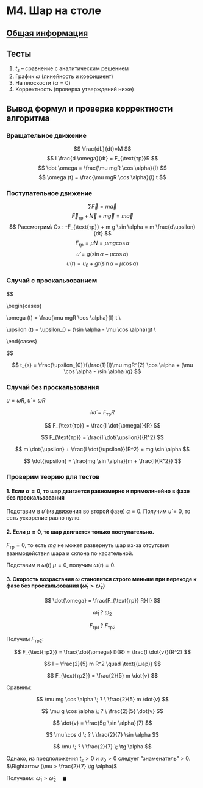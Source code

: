 # М4. Шар на столе

## [Общая информация](/labs/rolling_the_ball)

## Тесты

1. $t_s$ – сравнение с аналитическим решением
2. График $\omega$ (линейность и коефициент)
3. На плоскости ($\alpha = 0$)
4. Корректность (проверка утверждений ниже)

## Вывод формул и проверка корректности алгоритма

### Вращательное движение

$$
\frac{dL}{dt}=M
$$
$$
I \frac{d \omega}{dt} = F_{\text{тр}}R
$$
$$
\dot \omega = \frac{\mu mgR \cos \alpha}{I}
$$
$$
\omega (t) = \frac{\mu mgR \cos \alpha}{I} t
$$

### Поступательное движение

$$
\sum\limits \vec F = m \vec a
$$
$$
\vec F_{\text{тр}}+\vec N + m \vec g = m \vec a
$$
$$
Рассмотрим\ Ox : -F_{\text{тр}} + m g \sin \alpha = m \frac{d\upsilon}{dt}
$$
$$F_{тр}=\mu N = \mu mg \cos \alpha$$
$$
\dot\upsilon = g(\sin \alpha - \mu \cos \alpha)
$$
$$
\upsilon(t) = \upsilon_0 + gt(\sin \alpha - \mu \cos \alpha)
$$

### Случай с проскальзованием

$$

\begin{cases}

\omega (t) = \frac{\mu mgR \cos \alpha}{I} t \\

\upsilon (t) = \upsilon_0 + (\sin \alpha - \mu \cos \alpha)gt \\

\end{cases}

$$

$$
t_{s} = \frac{\upsilon_{0}}{\frac{1}{I}\mu mgR^{2} \cos \alpha + (\mu \cos \alpha - \sin \alpha )g}
$$

### Случай без проскальзования
$\upsilon = \omega R, \ \dot\upsilon = \dot\omega R$

$$
I \dot{\omega} = F_{\text{тр}} R
$$

$$
F_{\text{тр}} = \frac{I \dot{\omega}}{R}
$$

$$
F_{\text{тр}} = \frac{I \dot{\upsilon}}{R^2}
$$

$$
m \dot{\upsilon} + \frac{I \dot{\upsilon}}{R^2} = mg \sin \alpha
$$

$$
\dot{\upsilon} = \frac{mg \sin \alpha}{m + \frac{I}{R^2}}
$$

### Проверим теорию для тестов

#### 1. Если $\alpha = 0$, то шар двигается равномерно и прямолинейно в фазе без проскальзования

Подставим в $\dot\upsilon$ (из движения во второй фазе) $\alpha = 0$. Получим $\dot\upsilon = 0$, то есть ускорение равно нулю.

#### 2. Если $\mu = 0$, то шар двигается только поступательно.

$F_{\text{тр}} = 0$, то есть $mg$ не может развернуть шар из-за отсутсвия взаимодействия шара и склона по касательной.

Подставим в $\omega(t) \ \mu=0$, получим $\omega(t) = 0$.

#### 3. Скорость возрастания $\omega$ становится строго меньше при переходе к фазе без проскальзования ($\dot\omega_1 > \dot\omega_2$)

$$
\dot{\omega} = \frac{F_{\text{тр}} R}{I}
$$

$$
\dot\omega_1 \; ? \ \dot\omega_2
$$

$$
F_{\text{тр1}} \; ? \ F_{\text{тр2}}
$$

Получим $F_{\text{тр2}}$:

$$
F_{\text{тр2}} = \frac{\dot{\omega} I}{R} = \frac{I \dot{v}}{R^2}
$$

$$
I = \frac{2}{5} m R^2 \quad \text{(шар)}
$$

$$
F_{\text{тр2}} = \frac{2}{5} m \dot{v}
$$

Сравним:

$$
\mu mg \cos \alpha \; ? \ \frac{2}{5} m \dot{v}
$$

$$
\mu g \cos \alpha \; ? \ \frac{2}{5} \dot{v}
$$


$$
\dot{v} = \frac{5g \sin \alpha}{7}
$$

$$
\mu \cos d \; ? \ \frac{2}{7} \sin \alpha
$$

$$
\mu \; ? \ \frac{2}{7} \; \tg \alpha
$$

Однако, из предположения $t_{s} > 0$ и $\upsilon_0 > 0$ следует "знаменатель" > 0. $\Rightarrow (\mu > \frac{2}{7} \tg \alpha)$

Получаем: $\dot\omega_1 > \dot\omega_2 \quad \blacksquare$
